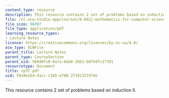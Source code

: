 ```yaml
---
content_type: resource
description: This resource contains 2 set of problems based on induction II.
file: /ol-ocw-studio-app/courses/6-042j-mathematics-for-computer-science-fall-2005/59a9e1b441ccc345ef802f191337d7eb_cp3f.pdf
file_size: 66397
file_type: application/pdf
learning_resource_types:
- Lecture Notes
license: https://creativecommons.org/licenses/by-nc-sa/4.0/
ocw_type: OCWFile
parent_title: Lecture Notes
parent_type: CourseSection
parent_uid: 560d0fc0-0a7a-0ab0-26b1-b8fe9fc17391
resourcetype: Document
title: cp3f.pdf
uid: 59a9e1b4-41cc-c345-ef80-2f191337d7eb
---
```

This resource contains 2 set of problems based on induction II.